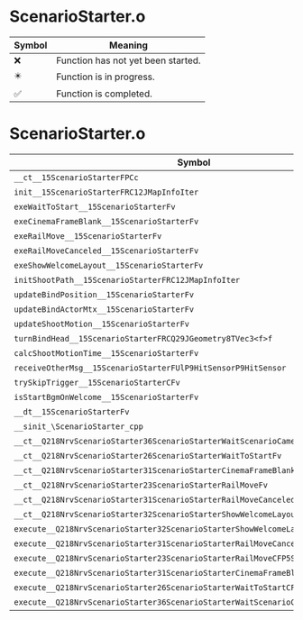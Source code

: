 # ScenarioStarter.o
| Symbol | Meaning 
| ------------- | ------------- 
| :x: | Function has not yet been started. 
| :eight_pointed_black_star: | Function is in progress. 
| :white_check_mark: | Function is completed. 


# ScenarioStarter.o
| Symbol | Decompiled? |
| ------------- | ------------- |
| `__ct__15ScenarioStarterFPCc` | :x: |
| `init__15ScenarioStarterFRC12JMapInfoIter` | :x: |
| `exeWaitToStart__15ScenarioStarterFv` | :x: |
| `exeCinemaFrameBlank__15ScenarioStarterFv` | :x: |
| `exeRailMove__15ScenarioStarterFv` | :x: |
| `exeRailMoveCanceled__15ScenarioStarterFv` | :x: |
| `exeShowWelcomeLayout__15ScenarioStarterFv` | :x: |
| `initShootPath__15ScenarioStarterFRC12JMapInfoIter` | :x: |
| `updateBindPosition__15ScenarioStarterFv` | :x: |
| `updateBindActorMtx__15ScenarioStarterFv` | :x: |
| `updateShootMotion__15ScenarioStarterFv` | :x: |
| `turnBindHead__15ScenarioStarterFRCQ29JGeometry8TVec3<f>f` | :x: |
| `calcShootMotionTime__15ScenarioStarterFv` | :x: |
| `receiveOtherMsg__15ScenarioStarterFUlP9HitSensorP9HitSensor` | :x: |
| `trySkipTrigger__15ScenarioStarterCFv` | :x: |
| `isStartBgmOnWelcome__15ScenarioStarterFv` | :x: |
| `__dt__15ScenarioStarterFv` | :x: |
| `__sinit_\ScenarioStarter_cpp` | :x: |
| `__ct__Q218NrvScenarioStarter36ScenarioStarterWaitScenarioCameraEndFv` | :x: |
| `__ct__Q218NrvScenarioStarter26ScenarioStarterWaitToStartFv` | :x: |
| `__ct__Q218NrvScenarioStarter31ScenarioStarterCinemaFrameBlankFv` | :x: |
| `__ct__Q218NrvScenarioStarter23ScenarioStarterRailMoveFv` | :x: |
| `__ct__Q218NrvScenarioStarter31ScenarioStarterRailMoveCanceledFv` | :x: |
| `__ct__Q218NrvScenarioStarter32ScenarioStarterShowWelcomeLayoutFv` | :x: |
| `execute__Q218NrvScenarioStarter32ScenarioStarterShowWelcomeLayoutCFP5Spine` | :x: |
| `execute__Q218NrvScenarioStarter31ScenarioStarterRailMoveCanceledCFP5Spine` | :x: |
| `execute__Q218NrvScenarioStarter23ScenarioStarterRailMoveCFP5Spine` | :x: |
| `execute__Q218NrvScenarioStarter31ScenarioStarterCinemaFrameBlankCFP5Spine` | :x: |
| `execute__Q218NrvScenarioStarter26ScenarioStarterWaitToStartCFP5Spine` | :x: |
| `execute__Q218NrvScenarioStarter36ScenarioStarterWaitScenarioCameraEndCFP5Spine` | :x: |
